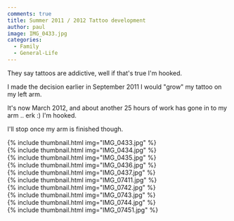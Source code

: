 ```yaml
---
comments: true
title: Summer 2011 / 2012 Tattoo development
author: paul
image: IMG_0433.jpg
categories:
  - Family
  - General-Life
---
```

They say tattoos are addictive, well if that's true I'm hooked.
  
I made the decision earlier in September 2011 I would "grow" my tattoo on my left arm.

It's now March 2012, and about another 25 hours of work has gone in to my arm .. erk :) I'm hooked.
  
I'll stop once my arm is finished though.

{% include thumbnail.html img="IMG_0433.jpg" %}  
{% include thumbnail.html img="IMG_0434.jpg" %}  
{% include thumbnail.html img="IMG_0435.jpg" %}  
{% include thumbnail.html img="IMG_0436.jpg" %}  
{% include thumbnail.html img="IMG_0437.jpg" %}  
{% include thumbnail.html img="IMG_07411.jpg" %}  
{% include thumbnail.html img="IMG_0742.jpg" %}  
{% include thumbnail.html img="IMG_0743.jpg" %}  
{% include thumbnail.html img="IMG_0744.jpg" %}  
{% include thumbnail.html img="IMG_07451.jpg" %}  

